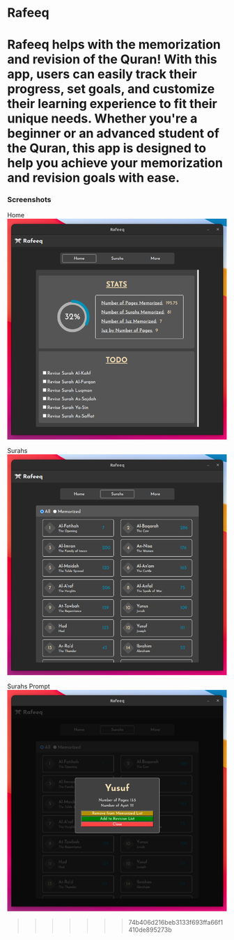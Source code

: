 # Rafeeq

Rafeeq helps with the memorization and revision of the Quran! With this app, users can easily track their progress, set goals, and customize their learning experience to fit their unique needs. Whether you're a beginner or an advanced student of the Quran, this app is designed to help you achieve your memorization and revision goals with ease.
=======

### Screenshots

Home
![Linear Search](demoImages/home.png)

Surahs
![Linear Search](demoImages/surah1.png)

Surahs Prompt
![Linear Search](demoImages/surah2.png)
>>>>>>> 74b406d216beb3133f693ffa66f1410de895273b

